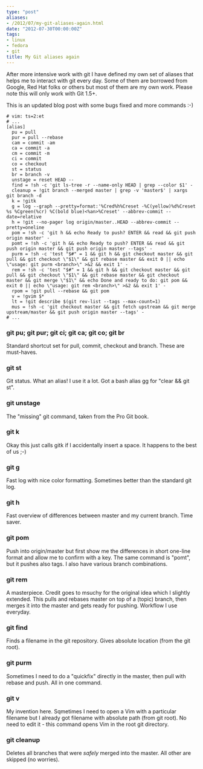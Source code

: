 ```yaml
---
type: "post"
aliases:
- /2012/07/my-git-aliases-again.html
date: "2012-07-30T00:00:00Z"
tags:
- linux
- fedora
- git
title: My Git aliases again
---
```


After more intensive work with git I have defined my own set of aliases that
helps me to interact with git every day. Some of them are borrowed from
Google, Red Hat folks or others but most of them are my own work. Please note
this will only work with Git 1.5+.

This is an updated blog post with some bugs fixed and more commands :-)

    # vim: ts=2:et
    # ...
    [alias]
      pu = pull
      pur = pull --rebase
      cam = commit -am
      ca = commit -a
      cm = commit -m
      ci = commit
      co = checkout
      st = status
      br = branch -v
      unstage = reset HEAD --
      find = !sh -c 'git ls-tree -r --name-only HEAD | grep --color $1' -
      cleanup = !git branch --merged master | grep -v 'master$' | xargs git branch -d
      k = !gitk
      g = log --graph --pretty=format:'%Cred%h%Creset -%C(yellow)%d%Creset %s %Cgreen(%cr) %C(bold blue)<%an>%Creset' --abbrev-commit --date=relative
      h = !git --no-pager log origin/master..HEAD --abbrev-commit --pretty=oneline
      pom = !sh -c 'git h && echo Ready to push? ENTER && read && git push origin master' -
      pomt = !sh -c 'git h && echo Ready to push? ENTER && read && git push origin master && git push origin master --tags' -
      purm = !sh -c 'test "$#" = 1 && git h && git checkout master && git pull && git checkout \"$1\" && git rebase master && exit 0 || echo \"usage: git purm <branch>\" >&2 && exit 1' -
      rem = !sh -c 'test "$#" = 1 && git h && git checkout master && git pull && git checkout \"$1\" && git rebase master && git checkout master && git merge \"$1\" && echo Done and ready to do: git pom && exit 0 || echo \"usage: git rem <branch>\" >&2 && exit 1' -
      rpom = !git pull --rebase && git pom
      v = !gvim $*
      lt = !git describe $(git rev-list --tags --max-count=1)
      mus = !sh -c 'git checkout master && git fetch upstream && git merge upstream/master && git push origin master --tags' -
    # ...

### git pu; git pur; git ci; git ca; git co; git br

Standard shortcut set for pull, commit, checkout and branch. These are
must-haves.

### git st

Git status. What an alias! I use it a lot. Got a bash alias gg for "clear &&
git st".

### git unstage

The "missing" git command, taken from the Pro Git book.

### git k

Okay this just calls gitk if I accidentally insert a space. It happens to the
best of us ;-)

### git g

Fast log with nice color formatting. Sometimes better than the standard git log.

### git h

Fast overview of differences between master and my current branch. Time saver.

### git pom

Push into origin/master but first show me the differences in short one-line
format and allow me to confirm with a key. The same command is "pomt", but it
pushes also tags. I also have various branch combinations.

### git rem

A masterpiece. Credit goes to msuchy for the original idea which I slightly
extended. This pulls and rebases master on top of a (topic) branch, then
merges it into the master and gets ready for pushing. Workflow I use everyday.

### git find

Finds a filename in the git repository. Gives absolute location (from the git
root).

### git purm

Sometimes I need to do a "quickfix" directly in the master, then pull with
rebase and push. All in one command.

### git v

My invention here. Sqmetimes I need to open a Vim with a particular filename
but I already got filename with absolute path (from git root). No need to edit
it - this command opens Vim in the root git directory.

### git cleanup

Deletes all branches that were *safely* merged into the master. All other are
skipped (no worries).

